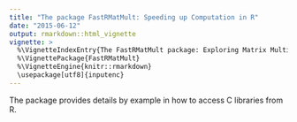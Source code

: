 ```yaml
---
title: "The package FastRMatMult: Speeding up Computation in R"
date: "2015-06-12"
output: rmarkdown::html_vignette
vignette: >
  %\VignetteIndexEntry{The FastRMatMult package: Exploring Matrix Multiplication }
  %\VignettePackage{FastRMatMult}
  %\VignetteEngine{knitr::rmarkdown}
  \usepackage[utf8]{inputenc}
---
```





The package provides details by example in how to access C libraries from R. 
